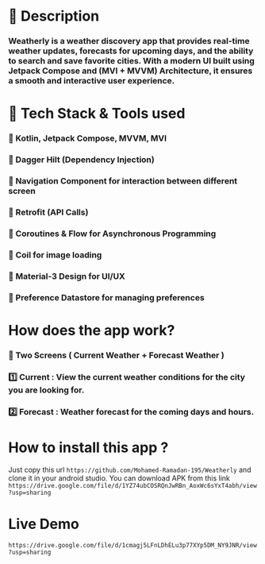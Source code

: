 # 📌 Description
### Weatherly is a weather discovery app that provides real-time weather updates, forecasts for upcoming days, and the ability to search and save favorite cities. With a modern UI built using Jetpack Compose and (MVI + MVVM) Architecture, it ensures a smooth and interactive user experience.

# 📌 Tech Stack & Tools used
### 🔹 Kotlin, Jetpack Compose, MVVM, MVI
### 🔹 Dagger Hilt (Dependency Injection)
### 🔹 Navigation Component for interaction between different screen
### 🔹 Retrofit (API Calls)
### 🔹 Coroutines & Flow for Asynchronous Programming
### 🔹 Coil for image loading
### 🔹 Material-3 Design for UI/UX
### 🔹 Preference Datastore for managing preferences

# How does the app work?
### 📼 Two Screens ( Current Weather + Forecast Weather )
### 1️⃣ Current : View the current weather conditions for the city you are looking for.
### 2️⃣ Forecast : Weather forecast for the coming days and hours.

# How to install this app ?
Just copy this url ``` https://github.com/Mohamed-Ramadan-195/Weatherly ``` and clone it in your android studio.
You can download APK from this link ```https://drive.google.com/file/d/1YZ74ubCOSRQnJwRBn_AoxWc6sYxT4abh/view?usp=sharing```

# Live Demo
```https://drive.google.com/file/d/1cmagj5LFnLDhELu3p77XYp5DM_NY9JNR/view?usp=sharing```
